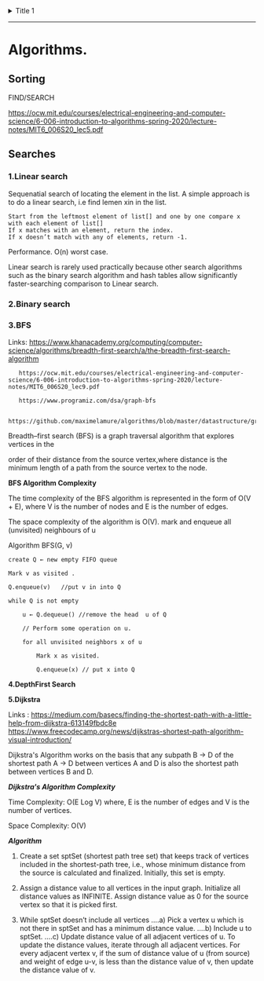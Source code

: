 <details>
           <summary>Title 1</summary>
           <p>Content 1 Content 1 Content 1 Content 1 Content 1</p>
</details>

--------------------

# Algorithms.

## Sorting ##
FIND/SEARCH

https://ocw.mit.edu/courses/electrical-engineering-and-computer-science/6-006-introduction-to-algorithms-spring-2020/lecture-notes/MIT6_006S20_lec5.pdf

## Searches ##

### 1.Linear search  ##

Sequenatial search of locating the element in the list.
A simple approach is to do a linear search, i.e  find lemen xin in the list.

    Start from the leftmost element of list[] and one by one compare x with each element of list[]
    If x matches with an element, return the index.
    If x doesn’t match with any of elements, return -1.
    
Performance.
O(n) worst case.

Linear search is rarely used practically because other search algorithms such as the binary search algorithm and hash tables allow significantly faster-searching comparison to Linear search.

### 2.Binary search  ##



### 3.BFS  ##

Links: https://www.khanacademy.org/computing/computer-science/algorithms/breadth-first-search/a/the-breadth-first-search-algorithm

       https://ocw.mit.edu/courses/electrical-engineering-and-computer-science/6-006-introduction-to-algorithms-spring-2020/lecture-notes/MIT6_006S20_lec9.pdf
       
       https://www.programiz.com/dsa/graph-bfs
 
       https://github.com/maximelamure/algorithms/blob/master/datastructure/graph_bfs.go


Breadth–first search (BFS) is a graph traversal algorithm that explores vertices in the

order of their distance from the source vertex,where distance is the minimum length of a path from the source vertex to the node.

**BFS Algorithm Complexity**

The time complexity of the BFS algorithm is represented in the form of O(V + E), where V is the number of nodes and E is the number of edges.

The space complexity of the algorithm is O(V).
 mark and enqueue all (unvisited) neighbours of u

Algorithm BFS(G, v)

    create Q ← new empty FIFO queue
    
    Mark v as visited .
  
    Q.enqueue(v)   //put v in into Q 
    
    while Q is not empty
        
        u ← Q.dequeue() //remove the head  u of Q
        
        // Perform some operation on u.
        
        for all unvisited neighbors x of u
        
            Mark x as visited.
            
            Q.enqueue(x) // put x into Q
            


**4.DepthFirst Search** 
            

**5.Dijkstra**

Links : https://medium.com/basecs/finding-the-shortest-path-with-a-little-help-from-dijkstra-613149fbdc8e
        https://www.freecodecamp.org/news/dijkstras-shortest-path-algorithm-visual-introduction/

Dijkstra's Algorithm works on the basis that any subpath B -> D of the shortest path A -> D between vertices A and D is also the shortest path between vertices B and D.

***Dijkstra's Algorithm Complexity***

Time Complexity: O(E Log V) where, E is the number of edges and V is the number of vertices.

Space Complexity: O(V)


***Algorithm*** 

1) Create a set sptSet (shortest path tree set) that keeps track of vertices included in the shortest-path tree, i.e., whose minimum distance from the source is calculated and finalized. Initially, this set is empty. 

2) Assign a distance value to all vertices in the input graph. Initialize all distance values as INFINITE. Assign distance value as 0 for the source vertex so that it is picked first. 

3) While sptSet doesn’t include all vertices 
….a) Pick a vertex u which is not there in sptSet and has a minimum distance value. 
….b) Include u to sptSet. 
….c) Update distance value of all adjacent vertices of u. To update the distance values, iterate through all adjacent vertices. For every adjacent vertex v, if the sum of distance value of u (from source) and weight of edge u-v, is less than the distance value of v, then update the distance value of v. 

            
